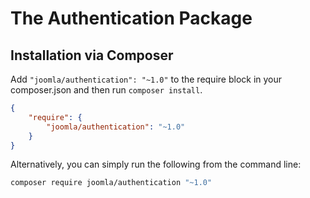# The Authentication Package

## Installation via Composer

Add `"joomla/authentication": "~1.0"` to the require block in your composer.json and then run `composer install`.

```json
{
	"require": {
		"joomla/authentication": "~1.0"
	}
}
```

Alternatively, you can simply run the following from the command line:

```sh
composer require joomla/authentication "~1.0"
```
